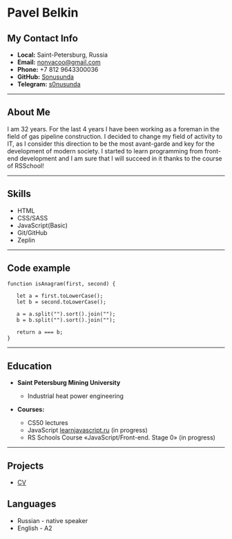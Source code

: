 # Pavel Belkin

## My Contact Info

- **Local:** Saint-Petersburg, Russia
- **Email:** [nonvacoo@gmail.com](nonvacoo@gmail.com)
- **Phone:** +7 812 9643300036
- **GitHub:** [Sonusunda](https://github.com/Sonusunda)
- **Telegram:** [s0nusunda](https://t.me/s0nusunda)

----

## About Me

I am 32 years. For the last 4 years I have been working as a foreman in the field of gas pipeline construction. I decided to change my field of activity to IT, as I consider this direction to be the most avant-garde and key for the development of modern society.
I started to learn programming from front-end development and I am sure that I will succeed in it thanks to the course of RSSchool!

----

## Skills

- HTML
- CSS/SASS
- JavaScript(Basic)
- Git/GitHub
- Zeplin

----

## Code example
```
function isAnagram(first, second) {

   let a = first.toLowerCase();
   let b = second.toLowerCase();

   a = a.split("").sort().join("");
   b = b.split("").sort().join("");

   return a === b;
}
```

----

## Education

- **Saint Petersburg Mining University**
    - Industrial heat power engineering

- **Courses:**
    - CS50 lectures
    - JavaScript [learnjavascript.ru](https://learn.javascript.ru/) (in progress)
    - RS Schools Course «JavaScript/Front-end. Stage 0» (in progress)

----

## Projects

- [CV](https://Sonusunda.github.io/rsschool-cv/)

## Languages

- Russian - native speaker
- English - A2